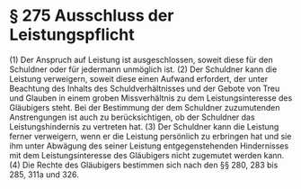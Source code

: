 # § 275 Ausschluss der Leistungspflicht
(1) Der Anspruch auf Leistung ist ausgeschlossen, soweit diese für den Schuldner oder für jedermann unmöglich ist.
(2) Der Schuldner kann die Leistung verweigern, soweit diese einen Aufwand erfordert, der unter Beachtung des Inhalts des Schuldverhältnisses und der Gebote von Treu und Glauben in einem groben Missverhältnis zu dem Leistungsinteresse des Gläubigers steht. Bei der Bestimmung der dem Schuldner zuzumutenden Anstrengungen ist auch zu berücksichtigen, ob der Schuldner das Leistungshindernis zu vertreten hat.
(3) Der Schuldner kann die Leistung ferner verweigern, wenn er die Leistung persönlich zu erbringen hat und sie ihm unter Abwägung des seiner Leistung entgegenstehenden Hindernisses mit dem Leistungsinteresse des Gläubigers nicht zugemutet werden kann.
(4) Die Rechte des Gläubigers bestimmen sich nach den §§ 280, 283 bis 285, 311a und 326.